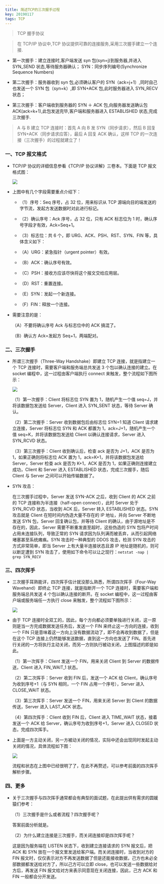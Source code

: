 ```yaml
---
title: 简述TCP的三次握手过程
key: 20190117
tags: TCP
---
```


<!--more-->

> TCP 握手协议

> 在 TCP/IP 协议中,TCP 协议提供可靠的连接服务,采用三次握手建立一个连接.

- 第一次握手：建立连接时,客户端发送 syn 包(syn=j)到服务器,并进入 SYN_SEND 状态,等待服务器确认；
  SYN：同步序列编号(Synchronize Sequence Numbers)

- 第二次握手：服务器收到 syn 包,必须确认客户的 SYN（ack=j+1）,同时自己也发送一个 SYN 包（syn=k）,即 SYN+ACK 包,此时服务器进入 SYN_RECV 状态；

- 第三次握手：客户端收到服务器的 SYN ＋ ACK 包,向服务器发送确认包 ACK(ack=k+1),此包发送完毕,客户端和服务器进入 ESTABLISHED 状态,完成三次握手.

> A 与 B 建立 TCP 连接时：首先 A 向 B 发 SYN（同步请求），然后 B 回复 SYN+ACK（同步请求应答），最后 A 回复 ACK 确认，这样 TCP 的一次连接（三次握手）的过程就建立了！

### 一、TCP 报文格式

- TCP/IP 协议的详细信息参看《TCP/IP 协议详解》三卷本。下面是 TCP 报文格式图：

  ![](https://wx1.sinaimg.cn/large/a5caea9fgy1g1ni6jlmcoj20an04odfr.jpg)

- 上图中有几个字段需要重点介绍下：

  - （1）序号：Seq 序号，占 32 位，用来标识从 TCP 源端向目的端发送的字节流，发起方发送数据时对此进行标记。

  - （2）确认序号：Ack 序号，占 32 位，只有 ACK 标志位为 1 时，确认序号字段才有效，Ack=Seq+1。

  - （3）标志位：共 6 个，即 URG、ACK、PSH、RST、SYN、FIN 等，具体含义如下：

  - （A）URG：紧急指针（urgent pointer）有效。

  - （B）ACK：确认序号有效。

  - （C）PSH：接收方应该尽快将这个报文交给应用层。

  - （D）RST：重置连接。

  - （E）SYN：发起一个新连接。

  - （F）FIN：释放一个连接。

- 需要注意的是：

  （A）不要将确认序号 Ack 与标志位中的 ACK 搞混了。

  （B）确认方 Ack=发起方 Seq+1，两端配对。

### 二、三次握手

- 所谓三次握手（Three-Way Handshake）即建立 TCP 连接，就是指建立一个 TCP 连接时，需要客户端和服务端总共发送 3 个包以确认连接的建立。在 socket 编程中，这一过程由客户端执行 connect 来触发，整个流程如下图所示：

  ![](https://wx1.sinaimg.cn/large/a5caea9fgy1g1ni7tk1rij20ed08gwei.jpg)

  （1）第一次握手：Client 将标志位 SYN 置为 1，随机产生一个值 seq=J，并将该数据包发送给 Server，Client 进入 SYN_SENT 状态，等待 Server 确认。

  （2）第二次握手：Server 收到数据包后由标志位 SYN=1 知道 Client 请求建立连接，Server 将标志位 SYN 和 ACK 都置为 1，ack=J+1，随机产生一个值 seq=K，并将该数据包发送给 Client 以确认连接请求，Server 进入 SYN_RCVD 状态。

  （3）第三次握手：Client 收到确认后，检查 ack 是否为 J+1，ACK 是否为 1，如果正确则将标志位 ACK 置为 1，ack=K+1，并将该数据包发送给 Server，Server 检查 ack 是否为 K+1，ACK 是否为 1，如果正确则连接建立成功，Client 和 Server 进入 ESTABLISHED 状态，完成三次握手，随后 Client 与 Server 之间可以开始传输数据了。

- SYN 攻击：

  在三次握手过程中，Server 发送 SYN-ACK 之后，收到 Client 的 ACK 之前的 TCP 连接称为半连接（half-open connect），此时 Server 处于 SYN_RCVD 状态，当收到 ACK 后，Server 转入 ESTABLISHED 状态。SYN 攻击就是 Client 在短时间内伪造大量不存在的 IP 地址，并向 Server 不断地发送 SYN 包，Server 回复确认包，并等待 Client 的确认，由于源地址是不存在的，因此，Server 需要不断重发直至超时，这些伪造的 SYN 包将产时间占用未连接队列，导致正常的 SYN 请求因为队列满而被丢弃，从而引起网络堵塞甚至系统瘫痪。SYN 攻击时一种典型的 DDOS 攻击，检测 SYN 攻击的方式非常简单，即当 Server 上有大量半连接状态且源 IP 地址是随机的，则可以断定遭到 SYN 攻击了，使用如下命令可以让之现行：`netstat -nap | grep SYN_RECV`

### 三、四次挥手

- 三次握手耳熟能详，四次挥手估计就没那么熟悉，所谓四次挥手（Four-Way Wavehand）即终止 TCP 连接，就是指断开一个 TCP 连接时，需要客户端和服务端总共发送 4 个包以确认连接的断开。在 socket 编程中，这一过程由客户端或服务端任一方执行 close 来触发，整个流程如下图所示：

  ![](https://wx1.sinaimg.cn/large/a5caea9fgy1g1ni8u67rcj20e308zjrf.jpg)

- 由于 TCP 连接时全双工的，因此，每个方向都必须要单独进行关闭，这一原则是当一方完成数据发送任务后，发送一个 FIN 来终止这一方向的连接，收到一个 FIN 只是意味着这一方向上没有数据流动了，即不会再收到数据了，但是在这个 TCP 连接上仍然能够发送数据，直到这一方向也发送了 FIN。首先进行关闭的一方将执行主动关闭，而另一方则执行被动关闭，上图描述的即是如此。

  （1）第一次挥手：Client 发送一个 FIN，用来关闭 Client 到 Server 的数据传送，Client 进入 FIN_WAIT_1 状态。

  （2）第二次挥手：Server 收到 FIN 后，发送一个 ACK 给 Client，确认序号为收到序号+1（与 SYN 相同，一个 FIN 占用一个序号），Server 进入 CLOSE_WAIT 状态。

  （3）第三次挥手：Server 发送一个 FIN，用来关闭 Server 到 Client 的数据传送，Server 进入 LAST_ACK 状态。

  （4）第四次挥手：Client 收到 FIN 后，Client 进入 TIME_WAIT 状态，接着发送一个 ACK 给 Server，确认序号为收到序号+1，Server 进入 CLOSED 状态，完成四次挥手。

- 上面是一方主动关闭，另一方被动关闭的情况，实际中还会出现同时发起主动关闭的情况，具体流程如下图：

  ![](https://wx1.sinaimg.cn/large/a5caea9fgy1g1ni97na0uj20dz05b0sp.jpg)

  流程和状态在上图中已经很明了了，在此不再赘述，可以参考前面的四次挥手解析步骤。

### 四、更多

- 关于三次握手与四次挥手通常都会有典型的面试题，在此提出供有需求的圆媛猿们参考：

  （1）三次握手是什么或者流程？四次握手呢？

  答案前面分析就是。

  （2）为什么建立连接是三次握手，而关闭连接却是四次挥手呢？

  这是因为服务端在 LISTEN 状态下，收到建立连接请求的 SYN 报文后，把 ACK 和 SYN 放在一个报文里发送给客户端。而关闭连接时，当收到对方的 FIN 报文时，仅仅表示对方不再发送数据了但是还能接收数据，己方也未必全部数据都发送给对方了，所以己方可以立即 close，也可以发送一些数据给对方后，再发送 FIN 报文给对方来表示同意现在关闭连接，因此，己方 ACK 和 FIN 一般都会分开发送。
